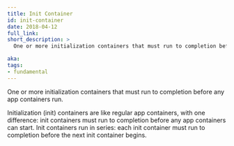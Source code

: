 ```yaml
---
title: Init Container
id: init-container
date: 2018-04-12
full_link:
short_description: >
  One or more initialization containers that must run to completion before any app containers run.

aka:
tags:
- fundamental
---
```

 One or more initialization containers that must run to completion before any app containers run.

<!--more-->

Initialization (init) containers are like regular app containers, with one difference: init containers must run to completion before any app containers can start. Init containers run in series: each init container must run to completion before the next init container begins.